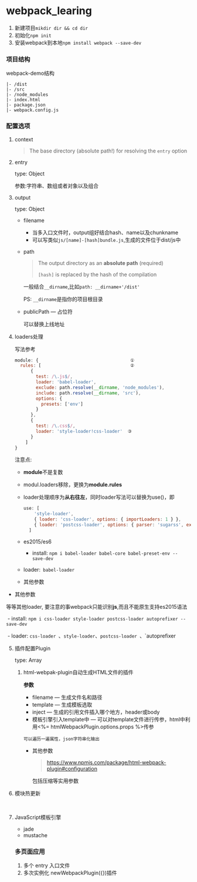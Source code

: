 # webpack_learing

1. 新建项目`mikdir dir && cd dir`
2. 初始化`npm init`
3. 安装webpack到本地`npm install webpack --save-dev`

### 项目结构

webpack-demo结构

```
|- /dist
|- /src
|- /node_modules
|- index.html
|- package.json
|- webpack.config.js
```

### 配置选项

1. context

   >  The base directory (absolute path!) for resolving the `entry` option

2. entry

   type: Object

   参数:字符串、数组或者对象以及组合

3. output

   type: Object

   -  filename

      -  当多入口文件时，output组好结合hash、name以及chunkname
      -  可以写类似`js/[name]-[hash]bundle.js`,生成的文件位于dist/js中

   - path

      >  The output directory as an **absolute path** (required)
      >
      >  `[hash]` is replaced by the hash of the compilation

      一般结合`__dirname`,比如`path: __dirname+'/dist'`

      PS: `__dirname`是指你的项目根目录

   - publicPath — 占位符

      可以替换上线地址

4. loaders处理

   写法参考

   ```javascript
   module: {								   ①
     rules: [								   ②
         {
           test: /\.js$/,
           loader: 'babel-loader',
           exclude: path.resolve(__dirname, 'node_modules'),
           include: path.resolve(__dirname, 'src'),
           options: {
             presets: ['env']
           }
         },
         {
           test: /\.css$/,
           loader: 'style-loader!css-loader'  ③
         }
       ]
   }
   ```

   注意点:

   -  **module**不是复数

   - modul.loaders移除，更换为**module.rules**

   - loader处理顺序为**从右往左**，同时loader写法可以替换为use()，即

      ```javascript
      use: [
          'style-loader',
          { loader: 'css-loader', options: { importLoaders: 1 } },
          { loader: 'postcss-loader', options: { parser: 'sugarss', exec: true } }
        ]
      ```

   - es2015/es6

      -  install: `npm i babel-loader babel-core babel-preset-env --save-dev`


    -  loader:` babel-loader`
    -  其他参数

-  其他参数

等等其他loader, 要注意的事webpack只能识别**js**,而且不能原生支持es2015语法

​		- install: `npm i css-loader style-loader postcss-loader autoprefixer --save-dev`

​		- loader: `css-loader `、`style-loader`、`postcss-loader `、`autoprefixer

5. 插件配置Plugin

   type: Array

   1. html-webpak-plugin自动生成HTML文件的插件

      **参数**

      -  filename   —  生成文件名和路径
      -  template   —  生成模板选取
      -  inject          — 生成的引用文件插入哪个地方，header或body
      -  <options> 模板引擎引入template中  — 可以对template文件进行传参，html中利用<%= htmlWebpackPlugin.options.props %>传参

      `可以遍历一遍属性，json字符串化输出`

      -  其他参数

         >  https://www.npmjs.com/package/html-webpack-plugin#configuration

         包括压缩等实用参数

6. 模块热更新

   ​

7. JavaScript模板引擎

   -  jade
   -  mustache

   ### 多页面应用

   1. 多个 entry 入口文件
   2. 多次实例化 newWebpackPlugin({})插件

   ​